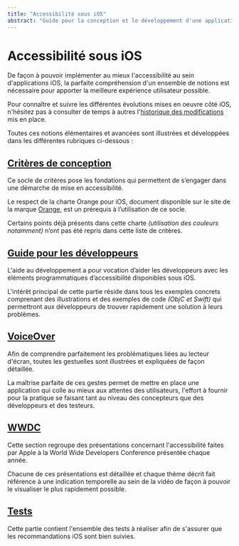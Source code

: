 ```yaml
---
title: "Accessibilité sous iOS"
abstract: "Guide pour la conception et le développement d'une application mobile accessible sous iOS"
---
```


# Accessibilité sous iOS

De façon à pouvoir implémenter au mieux l'accessibilité au sein d'applications iOS, la parfaite compréhension d'un ensemble de notions est nécessaire pour apporter la meilleure expérience utilisateur possible.

Pour connaître et suivre les différentes évolutions mises en oeuvre côté iOS, n'hésitez pas à consulter de temps à autres l'[historique&nbsp;des&nbsp;modifications](historique/) mis en place.

Toutes ces notions élémentaires et avancées sont illustrées et développées dans les différentes rubriques ci-dessous&nbsp;:

## [Critères de conception](conception/)
Ce socle de critères pose les fondations qui permettent de s’engager dans une démarche de mise en accessibilité.

Le respect de la charte Orange pour iOS, document disponible sur le site de la marque [Orange](http://design.orange.com/), est un prérequis à l’utilisation de ce socle.

Certains points déjà présents dans cette charte *(utilisation des couleurs notamment)* n’ont pas été repris dans cette liste de critères.

## [Guide pour les développeurs](developpement/)
L'aide au développement a pour vocation d’aider les développeurs avec les éléments programmatiques d’accessibilité disponibles sous iOS.

L'intérêt principal de cette partie réside dans tous les exemples concrets comprenant des illustrations et des exemples de code *(ObjC et Swift)* qui permettront aux développeurs de trouver rapidement une solution à leurs problèmes.

## [VoiceOver](voiceover/)
Afin de comprendre parfaitement les problématiques liées au lecteur d'écran, toutes les gestuelles sont illustrées et expliquées de façon détaillée.

La maîtrise parfaite de ces gestes permet de mettre en place une application qui colle au mieux aux attentes des utilisateurs, l'effort à fournir pour la pratique se faisant tant au niveau des concepteurs que des développeurs et des testeurs.

## [WWDC](wwdc/)
Cette section regroupe des présentations concernant l'accessibilité faites par Apple à la World Wide Developers Conference présentée chaque année.

Chacune de ces présentations est détaillée et chaque thème décrit fait référence à une indication temporelle au sein de la vidéo de façon à pouvoir le visualiser le plus rapidement possible.

## [Tests](test/)
Cette partie contient l'ensemble des tests à réaliser afin de s'assurer que les recommandations iOS sont bien suivies.
